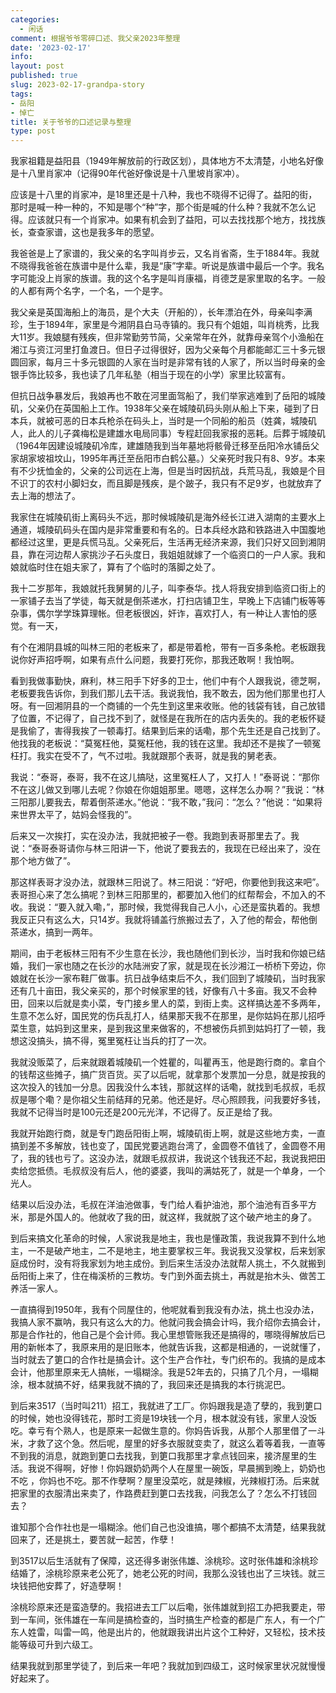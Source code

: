 ```yaml
---
categories:
  - 闲话
comment: 根据爷爷零碎口述、我父亲2023年整理
date: '2023-02-17'
info: 
layout: post
published: true
slug: 2023-02-17-grandpa-story
tags:
- 岳阳
- 悼亡 
title: 关于爷爷的口述记录与整理
type: post
---
```


我家祖籍是益阳县（1949年解放前的行政区划），具体地方不太清楚，小地名好像是十八里肖家冲（记得90年代爸好像说是十八里坡肖家冲）。

应该是十八里的肖家冲，是18里还是十八种，我也不晓得不记得了。益阳的街，那时是喊一种一种的，不知是哪个“种”字，那个街是喊的什么种？我就不怎么记得。应该就只有一个肖家冲。如果有机会到了益阳，可以去找找那个地方，找找族长，查查家谱，这也是我多年的愿望。

我爸爸是上了家谱的，我父亲的名字叫肖步云，又名肖省斋，生于1884年。我就不晓得我爸爸在族谱中是什么辈，我是“康”字辈。听说是族谱中最后一个字。我名字可能没上肖家的族谱。我的这个名字是叫肖康福，肖德芝是家里取的名字。一般的人都有两个名字，一个名，一个是字。

我父亲是英国海船上的海员，是个大夫（开船的），长年漂泊在外，母亲叫李满珍，生于1894年，家里是今湘阴县白马寺镇的。我只有个姐姐，叫肖桃秀，比我大11岁。我娘腿有残疾，但非常勤劳节简，父亲常年在外，就靠母亲驾个小渔船在湘江与资江河里打鱼渡日。但日子过得很好，因为父亲每个月都能邮汇三十多元银圆回家，每月三十多元银圆的人家在当时是非常有钱的人家了，所以当时母亲的金银手饰比较多，我也读了几年私塾（相当于现在的小学）家里比较富有。

但抗日战争暴发后，我娘再也不敢在河里面驾船了，我们举家逃难到了岳阳的城陵矶，父亲仍在英国船上工作。1938年父亲在城陵矶码头刚从船上下来，碰到了日本兵，就被可恶的日本兵枪杀在码头上，当时是一个同船的船员（姓龚，城陵矶人，此人的儿子龚梅松是建雄水电局同事）专程赶回我家报的恶耗。后葬于城陵矶（1964年因建设城陵矶冷库，建雄随我到当年墓地将骸骨迁移至岳阳冷水铺岳父家胡家坡祖坟山，1995年再迁至岳阳市白鹤公墓。）父亲死时我只有8、9岁。本来有不少抚恤金的，父亲的公司远在上海，但是当时因抗战，兵荒马乱，我娘是个目不识丁的农村小脚妇女，而且脚是残疾，是个跛子，我只有不足9岁，也就放弃了去上海的想法了。


我家住在城陵矶街上离码头不远，那时候城陵矶是海外经长江进入湖南的主要水上通道，城陵矶码头在国内是非常重要和有名的。日本兵经水路和铁路进入中国腹地都经过这里，更是兵慌马乱。父亲死后，生活再无经济来源，我们只好又回到湘阴县，靠在河边帮人家挑沙子石头度日，我姐姐就嫁了一个临资口的一户人家。我和娘就临时住在姐夫家了，算有了个临时的落脚之处了。

我十二岁那年，我娘就托我舅舅的儿子，叫李泰华。找人将我安排到临资口街上的一家铺子去当了学徒，每天就是倒茶递水，打扫店铺卫生，早晚上下店铺门板等等杂事，偶尔学学珠算理帐。但老板很凶，奸诈，喜欢打人，有一种让人害怕的感觉。有一天，

有个在湘阴县城的叫林三阳的老板来了，都是带着枪，带有一百多条枪。老板跟我说你好声招呼啊，如果有点什么问题，我要打死你，那我还敢啊！我怕啊。

看到我做事勤快，麻利，林三阳手下好多的卫士，他们中有个人跟我说，德芝啊，老板要我告诉你，到我们那儿去干活。我说我怕，我不敢去，因为他们那里也打人呀。有一回湘阴县的一个商铺的一个先生到这里来收账。他的钱袋有钱，自己放错了位置，不记得了，自己找不到了，就怪是在我所在的店内丢失的。我的老板怀疑是我偷了，害得我挨了一顿毒打。结果到后来的话嘞，那个先生还是自己找到了。他找我的老板说：“莫冤枉他，莫冤枉他，我的钱在这里。我却还不是挨了一顿冤枉打。我实在受不了，气不过啦。我就跟那个表哥，就是我的舅老表。

我说：“泰哥，泰哥，我不在这儿搞哒，这里冤枉人了，又打人！”泰哥说：“那你不在这儿做又到哪儿去呢？你娘在你姐姐那里。嗯嗯，这样怎么办啊？”我说：“林三阳那儿要我去，帮着倒茶递水。”他说：“我不敢，”我问：“怎么？”他说：“如果将来世界太平了，姑妈会怪我的”。

后来又一次挨打，实在没办法，我就把被子一卷。我跑到表哥那里去了。我说：“泰哥泰哥请你与林三阳讲一下，他说了要我去的，我现在已经出来了，没在那个地方做了”。

那这样表哥才没办法，就跟林三阳说了。林三阳说：“好吧，你要他到我这来吧”。表哥担心来了怎么搞呢？到林三阳那里的，都要加入他们的红帮帮会，不加入的不收。我说：“要入就入嘞，”，那时候，我觉得我自己人小，心还是蛮执着的。我想我反正只有这么大，只14岁。我就将铺盖行旅搬过去了，入了他的帮会，帮他倒茶递水，搞到一两年。

期间，由于老板林三阳有不少生意在长沙，我也随他们到长沙，当时我和你娘已结婚，我们一家也随之在长沙的水陆洲安了家，就是现在长沙湘江一桥桥下旁边，你娘就在长沙一家布鞋厂做事。抗日战争结束后不久，我们回到了城陵矶，当时我家还有几十亩田，我父亲买的，那个时候家里的钱，好像有八十多亩。我又不会种田，回来以后就是卖小菜，专门接乡里人的菜，到街上卖。这样搞达差不多两年，生意不怎么好，国民党的伤兵乱打人，结果那天我不在那里，是你姑妈在那儿招呼菜生意，姑妈到这里来，是到我这里来做客的，不想被伤兵抓到姑妈打了一顿，我想这没搞头，搞不得，冤里冤枉让当兵的打了一次。

我就没贩菜了，后来就跟着城陵矶一个姓瞿的，叫瞿再玉，他是跑行商的。拿自个的钱帮这些摊子，搞广货百货。买了以后呢，就拿那个发票加一分息，就是按我的这次投入的钱加一分息。因我没什么本钱，那就这样的话嘞，就找到毛叔叔，毛叔叔是哪个嘞？是你祖父生前结拜的兄弟。他还是好。尽心照顾我，问我要好多钱，我就不记得当时是100元还是200元光洋，不记得了。反正是给了我。

我就开始跑行商，就是专门跑岳阳街上啊，城陵矶街上啊，就是这些地方卖，一直搞到差不多解放，钱也变了，国民党要逃跑台湾了，金圆卷不值钱了，金圆卷不用了，我的钱也亏了。这没办法，就跟毛叔叔讲，我说这个钱我还不起，我说我把田卖给您抵债。毛叔叔没有后人，他的婆婆，我叫的满姑死了，就是一个单身，一个光人。

结果以后没办法，毛叔在洋油池做事，专门给人看护油池，那个油池有百多平方米，那是外国人的。他就收了我的田，就这样，我就脱了这个破产地主的身了。

到后来搞文化革命的时候，人家说我是地主，我也是懂政策，我说我算不到什么地主，一不是破产地主，二不是地主，地主要掌权三年。我说我又没掌权，后来划家庭成份时，没有将我家划为地主成份。到后来生活没办法就帮人挑土，不久就搬到岳阳街上来了，住在梅溪桥的三教坊。专门到外面去挑土，再就是抬木头、做苦工养活一家人。

一直搞得到1950年，我有个同屋住的，他呢就看到我没有办法，挑土也没办法，我搞人家不赢呐，我只有这么大的力。他就问我会搞会计吗，我介绍你去搞会计，那是合作社的，他自己是个会计师。我心里想管账我还是搞得的，哪晓得解放后已用的新帐本了，我原来用的是旧账本，他就告诉我，这都是相通的，一说就懂了，当时就去了筻口的合作社是搞会计。这个生产合作社，专门织布的。我搞的是成本会计，他那里原来无人搞帐，一塌糊涂。我是52年去的，只搞了几个月，一塌糊涂，根本就搞不好，结果我就不搞的了，我回来还是搞我的本行挑泥巴。

到后来3517（当时叫211）招工，我就进了工厂。你妈跟我是造了孽的，我到筻口的时候，她也没得钱花，那时工资是19块钱一个月，根本就没有钱，家里人没饭吃。幸亏有个熟人，也是原来一起做生意的。你妈告诉我，从那个人那里借了一斗米，才救了这个急。然后呢，屋里的好多衣服就变卖了，就这么着等着我，一直等不到我的消息，就跑到筻口去找我，到筻口我那里才拿点钱回来，接济屋里的生活。我说不得啊，好惨！你妈跟奶奶两个人在屋里一碗饭，早晨搁到晚上，奶奶也不吃 ，你妈也不吃。那不作孽啊？屋里没菜吃，就是辣椒，光辣椒打汤。后来就把家里的衣服清出来卖了，作路费赶到筻口去找我，问我怎么了？怎么不打钱回去？

谁知那个合作社也是一塌糊涂。他们自己也没谁搞，哪个都搞不太清楚，结果我就回来了，还是挑土，要苦就一起苦，作孽！

到3517以后生活就有了保障，这还得多谢张伟雄、涂桃珍。这时张伟雄和涂桃珍结婚了，涂桃珍原来老公死了，她老公死的时间，我那么没钱也出了三块钱。就三块钱把他安葬了，好造孽啊！

涂桃珍原来还是蛮造孽的。我招进去工厂以后嘞，张伟雄就到招工办把我要走，带到一车间，张伟雄在一车间是搞检查的，当时搞生产检查的都是广东人，有一个广东人姓雷，叫雷一鸣，他是出片的，他就跟我讲出片这个工种好，又轻松，技术技能等级可升到六级工。

结果我就到那里学徒了，到后来一年吧？我就加到四级工，这时候家里状况就慢慢好起来了。